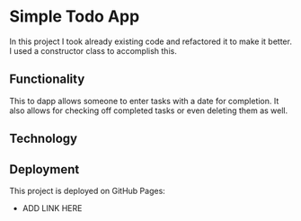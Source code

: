 # Simple Todo App

In this project I took already existing code and refactored it to make it better. I used a constructor class to accomplish this.

## Functionality

This to dapp allows someone to enter tasks with a date for completion. It also allows for checking off completed tasks or even deleting them as well.

## Technology

## Deployment

This project is deployed on GitHub Pages:

- ADD LINK HERE
